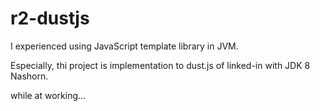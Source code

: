 # r2-dustjs
I experienced using JavaScript template library in JVM.

Especially, thi project is implementation to dust.js of linked-in with JDK 8 Nashorn.

while at working... 
